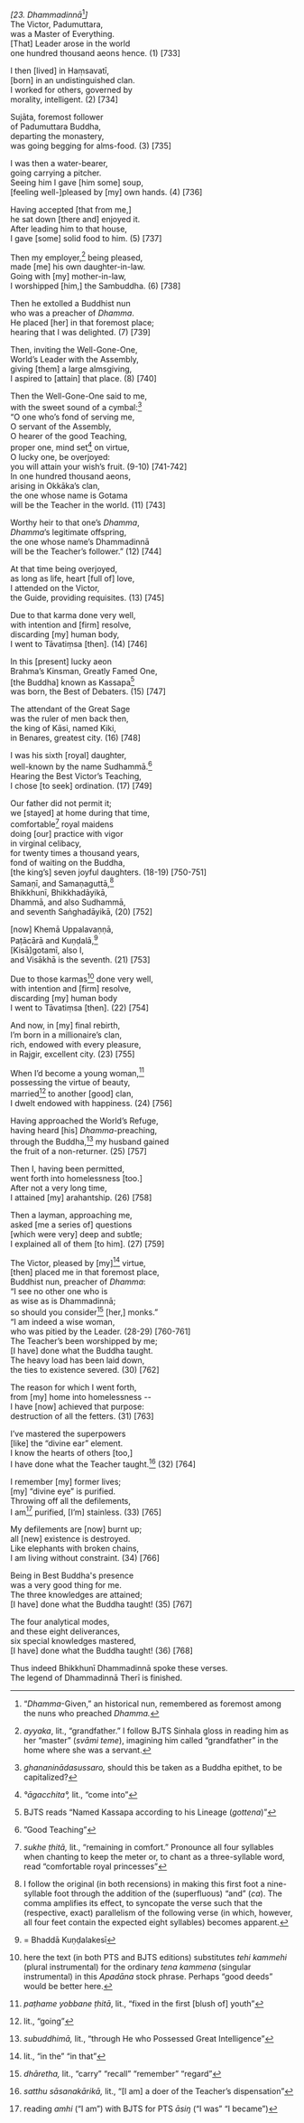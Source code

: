 *\[23. Dhammadinnā*[^1]*\]*  
The Victor, Padumuttara,  
was a Master of Everything.  
\[That\] Leader arose in the world  
one hundred thousand aeons hence. (1) \[733\]

I then \[lived\] in Haṃsavatī,  
\[born\] in an undistinguished clan.  
I worked for others, governed by  
morality, intelligent. (2) \[734\]

Sujāta, foremost follower  
of Padumuttara Buddha,  
departing the monastery,  
was going begging for alms-food. (3) \[735\]

I was then a water-bearer,  
going carrying a pitcher.  
Seeing him I gave \[him some\] soup,  
\[feeling well-\]pleased by \[my\] own hands. (4) \[736\]

Having accepted \[that from me,\]  
he sat down \[there and\] enjoyed it.  
After leading him to that house,  
I gave \[some\] solid food to him. (5) \[737\]

Then my employer,[^2] being pleased,  
made \[me\] his own daughter-in-law.  
Going with \[my\] mother-in-law,  
I worshipped \[him,\] the Sambuddha. (6) \[738\]

Then he extolled a Buddhist nun  
who was a preacher of *Dhamma*.  
He placed \[her\] in that foremost place;  
hearing that I was delighted. (7) \[739\]

Then, inviting the Well-Gone-One,  
World’s Leader with the Assembly,  
giving \[them\] a large almsgiving,  
I aspired to \[attain\] that place. (8) \[740\]

Then the Well-Gone-One said to me,  
with the sweet sound of a cymbal:[^3]  
“O one who’s fond of serving me,  
O servant of the Assembly,  
O hearer of the good Teaching,  
proper one, mind set[^4] on virtue,  
O lucky one, be overjoyed:  
you will attain your wish’s fruit. (9-10) \[741-742\]  
In one hundred thousand aeons,  
arising in Okkāka’s clan,  
the one whose name is Gotama  
will be the Teacher in the world. (11) \[743\]

Worthy heir to that one’s *Dhamma*,  
*Dhamma*’s legitimate offspring,  
the one whose name’s Dhammadinnā  
will be the Teacher’s follower.” (12) \[744\]

At that time being overjoyed,  
as long as life, heart \[full of\] love,  
I attended on the Victor,  
the Guide, providing requisites. (13) \[745\]

Due to that karma done very well,  
with intention and \[firm\] resolve,  
discarding \[my\] human body,  
I went to Tāvatiṃsa \[then\]. (14) \[746\]

In this \[present\] lucky aeon  
Brahma’s Kinsman, Greatly Famed One,  
\[the Buddha\] known as Kassapa[^5]  
was born, the Best of Debaters. (15) \[747\]

The attendant of the Great Sage  
was the ruler of men back then,  
the king of Kāsi, named Kiki,  
in Benares, greatest city. (16) \[748\]

I was his sixth \[royal\] daughter,  
well-known by the name Sudhammā.[^6]  
Hearing the Best Victor’s Teaching,  
I chose \[to seek\] ordination. (17) \[749\]

Our father did not permit it;  
we \[stayed\] at home during that time,  
comfortable[^7] royal maidens  
doing \[our\] practice with vigor  
in virginal celibacy,  
for twenty times a thousand years,  
fond of waiting on the Buddha,  
\[the king’s\] seven joyful daughters. (18-19) \[750-751\]  
Samaṇī, and Samaṇaguttā,[^8]  
Bhikkhunī, Bhikkhadāyikā,  
Dhammā, and also Sudhammā,  
and seventh Saṅghadāyikā, (20) \[752\]

\[now\] Khemā Uppalavaṇṇā,  
Paṭācārā and Kuṇḍalā,[^9]  
\[Kisā\]gotamī, also I,  
and Visākhā is the seventh. (21) \[753\]

Due to those karmas[^10] done very well,  
with intention and \[firm\] resolve,  
discarding \[my\] human body  
I went to Tāvatiṃsa \[then\]. (22) \[754\]

And now, in \[my\] final rebirth,  
I’m born in a millionaire’s clan,  
rich, endowed with every pleasure,  
in Rajgir, excellent city. (23) \[755\]

When I’d become a young woman,[^11]  
possessing the virtue of beauty,  
married[^12] to another \[good\] clan,  
I dwelt endowed with happiness. (24) \[756\]

Having approached the World’s Refuge,  
having heard \[his\] *Dhamma*-preaching,  
through the Buddha,[^13] my husband gained  
the fruit of a non-returner. (25) \[757\]

Then I, having been permitted,  
went forth into homelessness \[too.\]  
After not a very long time,  
I attained \[my\] arahantship. (26) \[758\]

Then a layman, approaching me,  
asked \[me a series of\] questions  
\[which were very\] deep and subtle;  
I explained all of them \[to him\]. (27) \[759\]

The Victor, pleased by \[my\][^14] virtue,  
\[then\] placed me in that foremost place,  
Buddhist nun, preacher of *Dhamma*:  
“I see no other one who is  
as wise as is Dhammadinnā;  
so should you consider[^15] \[her,\] monks.”  
“I am indeed a wise woman,  
who was pitied by the Leader. (28-29) \[760-761\]  
The Teacher’s been worshipped by me;  
\[I have\] done what the Buddha taught.  
The heavy load has been laid down,  
the ties to existence severed. (30) \[762\]

The reason for which I went forth,  
from \[my\] home into homelessness --  
I have \[now\] achieved that purpose:  
destruction of all the fetters. (31) \[763\]

I’ve mastered the superpowers  
\[like\] the “divine ear” element.  
I know the hearts of others \[too,\]  
I have done what the Teacher taught.[^16] (32) \[764\]

I remember \[my\] former lives;  
\[my\] “divine eye” is purified.  
Throwing off all the defilements,  
I am[^17] purified, \[I’m\] stainless. (33) \[765\]

My defilements are \[now\] burnt up;  
all \[new\] existence is destroyed.  
Like elephants with broken chains,  
I am living without constraint. (34) \[766\]

Being in Best Buddha's presence  
was a very good thing for me.  
The three knowledges are attained;  
\[I have\] done what the Buddha taught! (35) \[767\]

The four analytical modes,  
and these eight deliverances,  
six special knowledges mastered,  
\[I have\] done what the Buddha taught! (36) \[768\]

Thus indeed Bhikkhunī Dhammadinnā spoke these verses.  
The legend of Dhammadinnā Therī is finished.

[^1]: “*Dhamma*-Given,” an historical nun, remembered as foremost among the nuns who preached *Dhamma.*

[^2]: *ayyaka*, lit., “grandfather.” I follow BJTS Sinhala gloss in reading him as her “master” (*svāmi teme*), imagining him called “grandfather” in the home where she was a servant.

[^3]: *ghananinādasussaro,* should this be taken as a Buddha epithet, to be capitalized?

[^4]: *°āgacchita°,* lit., “come into”

[^5]: BJTS reads “Named Kassapa according to his Lineage (*gottena*)”

[^6]: ”Good Teaching”

[^7]: *sukhe ṭhitā,* lit., “remaining in comfort.” Pronounce all four syllables when chanting to keep the meter or, to chant as a three-syllable word, read “comfortable royal princesses”

[^8]: I follow the original (in both recensions) in making this first foot a nine-syllable foot through the addition of the (superfluous) “and” (*ca*). The comma amplifies its effect, to syncopate the verse such that the (respective, exact) parallelism of the following verse (in which, however, all four feet contain the expected eight syllables) becomes apparent.

[^9]: = Bhaddā Kuṇḍalakesī

[^10]: here the text (in both PTS and BJTS editions) substitutes *tehi kammehi* (plural instrumental) for the ordinary *tena kammena* (singular instrumental) in this *Apadāna* stock phrase. Perhaps “good deeds” would be better here.

[^11]: *paṭhame yobbane ṭhitā*, lit., “fixed in the first \[blush of\] youth”

[^12]: lit., “going”

[^13]: *subuddhimā,* lit., “through He who Possessed Great Intelligence”

[^14]: lit., “in the” “in that”

[^15]: *dhāretha,* lit., “carry” “recall” “remember” “regard”

[^16]: *satthu sāsanakārikā,* lit., “\[I am\] a doer of the Teacher’s dispensation”

[^17]: reading *amhi* (“I am”) with BJTS for PTS *āsiŋ* (“I was” “I became”)
